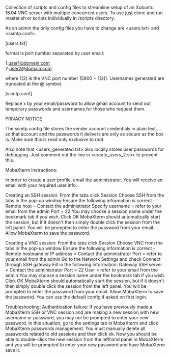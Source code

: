 Collection of scripts and config files to streamline setup of an Xubuntu 18.04 VNC server with multiple concurrent users.
To use just clone and run master.sh or scripts individually in /scripts directory.

As an admin the only config files you have to change are <users.txt> and <ssmtp.conf>.

[users.txt]

format is port number separated by user email:

1:user1@domain.com\
2:user2@domain.com

where 1(2) is the VNC port number (5900 + 1(2)). Usernames generated are truncated at the @ symbol.

[ssmtp.conf]

Replace x by your email/password to allow gmail account to send out temporary passwords and usernames for those who request them.

PRIVACY NOTICE

The ssmtp config file stores the sender account credentials in plain text.... so that account and the passwords it delivers are
only as secure as the box is. Make sure this is read only exclusive to root.

Also note that <users_generated.txt> also locally stores user passwords for debugging. Just comment out the line in <create_users_2.sh>
to prevent this.

MobaXterm Instructions:

In order to create a user profile, email the administrator. 
You will receive an email with your required user info.

Creating an SSH session:
From the tabs click Session
Choose SSH from the tabs in the pop-up window
Ensure the following information is correct - 
	Remote host = Contact the administrator
	Specify username = refer to your email from the admin
	Port = 22
You may choose a session name under the bookmark tab if you wish.
Click OK
MobaXterm should automatically start the session, but if 
it doesn't then simply double click the session from the 
left panel. You will be prompted to enter the password 
from your email. Allow MobaXterm to save the password.

Creating a VNC session:
From the tabs click Session
Choose VNC from the tabs in the pop-up window
Ensure the following information is correct - 
	Remote hostname or IP address = Contact the administrator
	Port = refer to your email from the admin
Go to the Network Settings and check Connect through SSH gateway
Fill in the following information:
	Gateway SSH server = Contact the administrator
	Port = 22
	User = refer to your email from the admin
You may choose a session name under the bookmark tab if you wish.
Click OK
MobaXterm should automatically start the session, but if 
it doesn't then simply double click the session from the 
left panel. You will be prompted to enter the password 
from your email. Allow MobaXterm to save the password.
You can use the default config if asked on first login.

Troubleshooting:
Authentication failure: If you have previously made a MobaXterm
SSH or VNC session and are making a new session with new username
or password, you may not be prompted to enter your new password.
In this situation, go to the settings tab in MobaXterm and click
MobaXterm passwords management. You must manually delete all 
passwords related to old sessions and then click ok. Now you 
should be able to double-click the new session from the lefthand
panel in MobaXterm and you will be prompted to enter your new 
password and have MobaXterm save it. 


